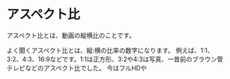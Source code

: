 
# アスペクト比

アスペクト比とは、動画の縦横比のことです。

よく聞くアスペクト比とは、縦:横の比率の数字になります。
例えば、1:1、3:2、4:3、16:9などです。1:1は正方形、3:2や4:3は写真、一昔前のブラウン管テレビなどのアスペクト比でした。
今はフルHDや
